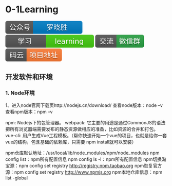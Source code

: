 # 0-1Learning

![alt text](../static/common/svg/luoxiaosheng.svg "公众号")
![alt text](../static/common/svg/luoxiaosheng_learning.svg "学习")
![alt text](../static/common/svg/luoxiaosheng_wechat.svg "微信")
![alt text](../static/common/svg/luoxiaosheng_gitee.svg "码云")

## 开发软件和环境

### 1. Node环境
1、进入node官网下载页http://nodejs.cn/download/
查看node版本：node –v
查看npm版本：npm –v

npm: Nodejs下的包管理器。
webpack: 它主要的用途是通过CommonJS的语法把所有浏览器端需要发布的静态资源做相应的准备，比如资源的合并和打包。
vue-cli: 用户生成Vue工程模板。（帮你快速开始一个vue的项目，也就是给你一套vue的结构，包含基础的依赖库，只需要 npm install就可以安装）

npm仓库默认地址：/usr/local/lib/node_modules/npm/node_modules
npm config list：npm所有配置信息
npm config ls -l：npm所有配置信息
npm切换淘宝源：npm config set registry http://registry.npm.taobao.org
npm恢复官方源：npm config set registry http://www.npmjs.org
npm本地仓库信息：npm list -global












